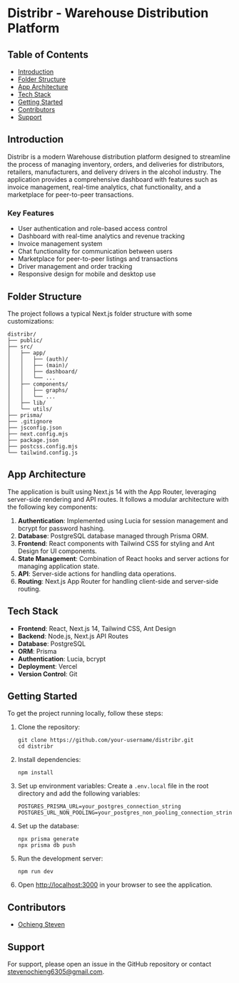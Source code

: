 # Distribr - Warehouse Distribution Platform

## Table of Contents

- [Introduction](#introduction)
- [Folder Structure](#folder-structure)
- [App Architecture](#app-architecture)
- [Tech Stack](#tech-stack)
- [Getting Started](#getting-started)
- [Contributors](#contributors)
- [Support](#support)

## Introduction

Distribr is a modern Warehouse distribution platform designed to streamline the process of managing inventory, orders, and deliveries for distributors, retailers, manufacturers, and delivery drivers in the alcohol industry. The application provides a comprehensive dashboard with features such as invoice management, real-time analytics, chat functionality, and a marketplace for peer-to-peer transactions.

### Key Features

- User authentication and role-based access control
- Dashboard with real-time analytics and revenue tracking
- Invoice management system
- Chat functionality for communication between users
- Marketplace for peer-to-peer listings and transactions
- Driver management and order tracking
- Responsive design for mobile and desktop use

## Folder Structure

The project follows a typical Next.js folder structure with some customizations:

```
distribr/
├── public/
├── src/
│   ├── app/
│   │   ├── (auth)/
│   │   ├── (main)/
│   │   ├── dashboard/
│   │   └── ...
│   ├── components/
│   │   ├── graphs/
│   │   └── ...
│   ├── lib/
│   └── utils/
├── prisma/
├── .gitignore
├── jsconfig.json
├── next.config.mjs
├── package.json
├── postcss.config.mjs
└── tailwind.config.js
```

## App Architecture

The application is built using Next.js 14 with the App Router, leveraging server-side rendering and API routes. It follows a modular architecture with the following key components:

1. **Authentication**: Implemented using Lucia for session management and bcrypt for password hashing.
2. **Database**: PostgreSQL database managed through Prisma ORM.
3. **Frontend**: React components with Tailwind CSS for styling and Ant Design for UI components.
4. **State Management**: Combination of React hooks and server actions for managing application state.
5. **API**: Server-side actions for handling data operations.
6. **Routing**: Next.js App Router for handling client-side and server-side routing.

## Tech Stack

- **Frontend**: React, Next.js 14, Tailwind CSS, Ant Design
- **Backend**: Node.js, Next.js API Routes
- **Database**: PostgreSQL
- **ORM**: Prisma
- **Authentication**: Lucia, bcrypt
- **Deployment**: Vercel
- **Version Control**: Git

## Getting Started

To get the project running locally, follow these steps:

1. Clone the repository:

   ```
   git clone https://github.com/your-username/distribr.git
   cd distribr
   ```

2. Install dependencies:

   ```
   npm install
   ```

3. Set up environment variables:
   Create a `.env.local` file in the root directory and add the following variables:

   ```
   POSTGRES_PRISMA_URL=your_postgres_connection_string
   POSTGRES_URL_NON_POOLING=your_postgres_non_pooling_connection_string
   ```

4. Set up the database:

   ```
   npx prisma generate
   npx prisma db push
   ```

5. Run the development server:

   ```
   npm run dev
   ```

6. Open [http://localhost:3000](http://localhost:3000) in your browser to see the application.

## Contributors

- [Ochieng Steven](https://github.com/Ochiengsteven)

## Support

For support, please open an issue in the GitHub repository or contact [stevenochieng6305@gmail.com](mailto:stevenochieng6305@gmail.com).

